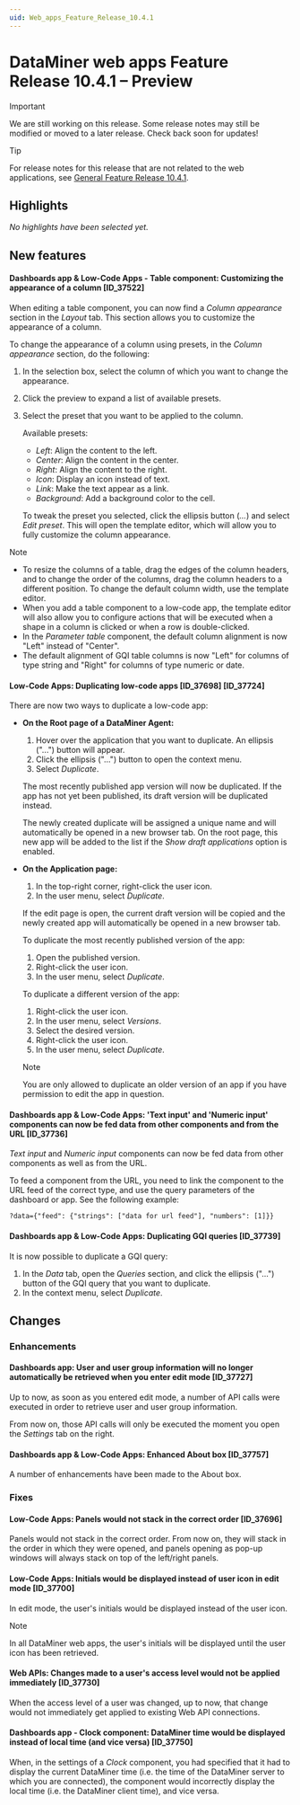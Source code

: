 ```yaml
---
uid: Web_apps_Feature_Release_10.4.1
---
```


# DataMiner web apps Feature Release 10.4.1 – Preview

> [!IMPORTANT]
> We are still working on this release. Some release notes may still be modified or moved to a later release. Check back soon for updates!

> [!TIP]
> For release notes for this release that are not related to the web applications, see [General Feature Release 10.4.1](xref:General_Feature_Release_10.4.1).

## Highlights

*No highlights have been selected yet.*

## New features

#### Dashboards app & Low-Code Apps - Table component: Customizing the appearance of a column [ID_37522]

<!-- MR 10.3.0 [CU10] - FR 10.4.1 -->

When editing a table component, you can now find a *Column appearance* section in the *Layout* tab. This section allows you to customize the appearance of a column.

To change the appearance of a column using presets, in the *Column appearance* section, do the following:

1. In the selection box, select the column of which you want to change the appearance.
1. Click the preview to expand a list of available presets.
1. Select the preset that you want to be applied to the column.

   Available presets:

   - *Left*: Align the content to the left.
   - *Center*: Align the content in the center.
   - *Right*: Align the content to the right.
   - *Icon*: Display an icon instead of text.
   - *Link*: Make the text appear as a link.
   - *Background*: Add a background color to the cell.

   To tweak the preset you selected, click the ellipsis button (*...*) and select *Edit preset*. This will open the template editor, which will allow you to fully customize the column appearance.

> [!NOTE]
>
> - To resize the columns of a table, drag the edges of the column headers, and to change the order of the columns, drag the column headers to a different position. To change the default column width, use the template editor.
> - When you add a table component to a low-code app, the template editor will also allow you to configure actions that will be executed when a shape in a column is clicked or when a row is double-clicked.
> - In the *Parameter table* component, the default column alignment is now "Left" instead of "Center".
> - The default alignment of GQI table columns is now "Left" for columns of type string and "Right" for columns of type numeric or date.

#### Low-Code Apps: Duplicating low-code apps [ID_37698] [ID_37724]

<!-- MR 10.3.0 [CU10] - FR 10.4.1 -->

There are now two ways to duplicate a low-code app:

- **On the Root page of a DataMiner Agent:**

  1. Hover over the application that you want to duplicate. An ellipsis ("...") button will appear.
  1. Click the ellipsis ("...") button to open the context menu.
  1. Select *Duplicate*.

  The most recently published app version will now be duplicated. If the app has not yet been published, its draft version will be duplicated instead.

  The newly created duplicate will be assigned a unique name and will automatically be opened in a new browser tab. On the root page, this new app will be added to the list if the *Show draft applications* option is enabled.

- **On the Application page:**

  1. In the top-right corner, right-click the user icon.
  1. In the user menu, select *Duplicate*.

  If the edit page is open, the current draft version will be copied and the newly created app will automatically be opened in a new browser tab.

  To duplicate the most recently published version of the app:

  1. Open the published version.
  1. Right-click the user icon.
  1. In the user menu, select *Duplicate*.
  
  To duplicate a different version of the app:

  1. Right-click the user icon.
  1. In the user menu, select *Versions*.
  1. Select the desired version.
  1. Right-click the user icon.
  1. In the user menu, select *Duplicate*.

  > [!NOTE]
  > You are only allowed to duplicate an older version of an app if you have permission to edit the app in question.

#### Dashboards app & Low-Code Apps: 'Text input' and 'Numeric input' components can now be fed data from other components and from the URL [ID_37736]

<!-- MR 10.3.0 [CU10] - FR 10.4.1 -->

*Text input* and *Numeric input* components can now be fed data from other components as well as from the URL.

To feed a component from the URL, you need to link the component to the URL feed of the correct type, and use the query parameters of the dashboard or app. See the following example:

`?data={"feed": {"strings": ["data for url feed"], "numbers": [1]}}`

#### Dashboards app & Low-Code Apps: Duplicating GQI queries [ID_37739]

<!-- MR 10.3.0 [CU10] - FR 10.4.1 -->

It is now possible to duplicate a GQI query:

1. In the *Data* tab, open the *Queries* section, and click the ellipsis ("...") button of the GQI query that you want to duplicate.
1. In the context menu, select *Duplicate*.

## Changes

### Enhancements

#### Dashboards app: User and user group information will no longer automatically be retrieved when you enter edit mode [ID_37727]

<!-- MR 10.3.0 [CU10] - FR 10.4.1 -->

Up to now, as soon as you entered edit mode, a number of API calls were executed in order to retrieve user and user group information.

From now on, those API calls will only be executed the moment you open the *Settings* tab on the right.

#### Dashboards app & Low-Code Apps: Enhanced About box [ID_37757]

<!-- MR 10.3.0 [CU10] - FR 10.4.1 -->

A number of enhancements have been made to the About box.

### Fixes

#### Low-Code Apps: Panels would not stack in the correct order [ID_37696]

<!-- MR 10.3.0 [CU10] - FR 10.4.1 -->

Panels would not stack in the correct order. From now on, they will stack in the order in which they were opened, and panels opening as pop-up windows will always stack on top of the left/right panels.

#### Low-Code Apps: Initials would be displayed instead of user icon in edit mode [ID_37700]

<!-- MR 10.3.0 [CU10] - FR 10.4.1 -->

In edit mode, the user's initials would be displayed instead of the user icon.

> [!NOTE]
> In all DataMiner web apps, the user's initials will be displayed until the user icon has been retrieved.

#### Web APIs: Changes made to a user's access level would not be applied immediately [ID_37730]

<!-- MR 10.3.0 [CU10] - FR 10.4.1 -->

When the access level of a user was changed, up to now, that change would not immediately get applied to existing Web API connections.

#### Dashboards app - Clock component: DataMiner time would be displayed instead of local time (and vice versa) [ID_37750]

<!-- MR 10.3.0 [CU10] - FR 10.4.1 -->

When, in the settings of a *Clock* component, you had specified that it had to display the current DataMiner time (i.e. the time of the DataMiner server to which you are connected), the component would incorrectly display the local time (i.e. the DataMiner client time), and vice versa.
